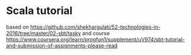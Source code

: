 Scala tutorial
==============

based on https://github.com/shekhargulati/52-technologies-in-2016/tree/master/02-sbt/tasky
and course https://www.coursera.org/learn/progfun1/supplement/uV974/sbt-tutorial-and-submission-of-assignments-please-read


